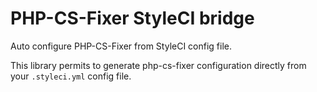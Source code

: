 # PHP-CS-Fixer StyleCI bridge

Auto configure PHP-CS-Fixer from StyleCI config file.

This library permits to generate php-cs-fixer configuration directly from your `.styleci.yml` config file.
